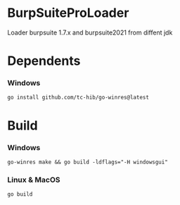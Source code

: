 # BurpSuiteProLoader
Loader burpsuite 1.7.x and burpsuite2021 from diffent jdk

# Dependents
### Windows
```shell
go install github.com/tc-hib/go-winres@latest
```


# Build
### Windows
```shell
go-winres make && go build -ldflags="-H windowsgui"
```

### Linux & MacOS
```shell
go build
```
